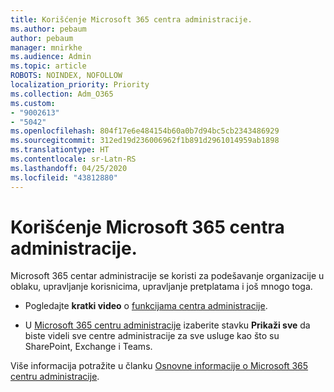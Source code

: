 ```yaml
---
title: Korišćenje Microsoft 365 centra administracije.
ms.author: pebaum
author: pebaum
manager: mnirkhe
ms.audience: Admin
ms.topic: article
ROBOTS: NOINDEX, NOFOLLOW
localization_priority: Priority
ms.collection: Adm_O365
ms.custom:
- "9002613"
- "5042"
ms.openlocfilehash: 804f17e6e484154b60a0b7d94bc5cb2343486929
ms.sourcegitcommit: 312ed19d236006962f1b891d2961014959ab1898
ms.translationtype: HT
ms.contentlocale: sr-Latn-RS
ms.lasthandoff: 04/25/2020
ms.locfileid: "43812880"
---
```

# <a name="using-the-microsoft-365-admin-center"></a>Korišćenje Microsoft 365 centra administracije.

Microsoft 365 centar administracije se koristi za podešavanje organizacije u oblaku, upravljanje korisnicima, upravljanje pretplatama i još mnogo toga.

- Pogledajte **kratki video** o [funkcijama centra administracije](https://www.microsoft.com/videoplayer/embed/RWfvDL).

- U [Microsoft 365 centru administracije](https://admin.microsoft.com/AdminPortal/Home#/homepage) izaberite stavku **Prikaži sve** da biste videli sve centre administracije za sve usluge kao što su SharePoint, Exchange i Teams.

Više informacija potražite u članku [Osnovne informacije o Microsoft 365 centru administracije](https://docs.microsoft.com/microsoft-365/admin/admin-overview/about-the-admin-center).
